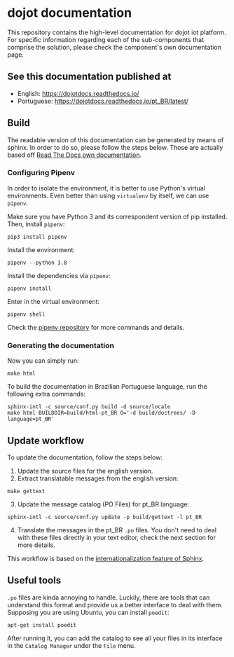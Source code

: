 # dojot documentation

This repository contains the high-level documentation for dojot iot platform.
For specific information regarding each of the sub-components that comprise the solution,
please check the component's own documentation page.

## See this documentation published at

- English: https://dojotdocs.readthedocs.io/
- Portuguese: https://dojotdocs.readthedocs.io/pt_BR/latest/

## Build

The readable version of this documentation can be generated by means of sphinx. In order to
do so, please follow the steps below. Those are actually based off
[Read The Docs own documentation](https://docs.readthedocs.io/en/latest/getting_started.html).

### Configuring Pipenv

In order to isolate the environment, it is better to use Python's virtual environments. Even better
than using `virtualenv` by itself, we can use `pipenv`.

Make sure you have Python 3 and its correspondent version of pip installed. Then, install `pipenv`:

```shell
pip3 install pipenv
```

Install the environment:

```shell
pipenv --python 3.8
```

Install the dependencies via `pipenv`:

```shell
pipenv install
```

Enter in the virtual environment:
```shell
pipenv shell
```

Check the [pipenv repository](https://github.com/pypa/pipenv/) for more commands and details.

### **Generating the documentation**

Now you can simply run:

```shell
make html
```

To build the documentation in Brazilian Portuguese language, run the following extra commands:

```shell
sphinx-intl -c source/conf.py build -d source/locale
make html BUILDDIR=build/html-pt_BR O='-d build/doctrees/ -D language=pt_BR'
```

## Update workflow

To update the documentation, follow the steps below:

1. Update the source files for the english version.
2. Extract translatable messages from the english version:

```shell
make gettext
```

3. Update the message catalog (PO Files) for pt_BR language:

```shell
sphinx-intl -c source/conf.py update -p build/gettext -l pt_BR
```

4. Translate the messages in the pt_BR `.po` files. You don't need to deal with these files directly
in your text editor, check the next section for more details.

This workflow is based on the [internationalization feature of Sphinx](http://www.sphinx-doc.org/en/stable/intl.html).

## Useful tools

`.po` files are kinda annoying to handle. Luckily, there are tools that can understand this format
and provide us a better interface to deal with them. Supposing you are using Ubuntu, you can install
`poedit`:

```shell
apt-get install poedit
```

After running it, you can add the catalog to see all your files in its interface in the
`Catalog Manager` under the `File` menu.
